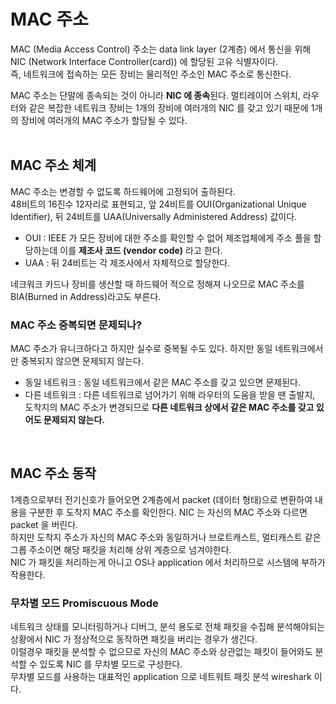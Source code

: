# MAC 주소

MAC (Media Access Control) 주소는 data link layer (2계층) 에서 통신을 위해 NIC (Network Interface Controller(card)) 에 할당된 고유 식별자이다.<br>
즉, 네트워크에 접속하는 모든 장비는 물리적인 주소인 MAC 주소로 통신한다.<br>

MAC 주소는 단말에 종속되는 것이 아니라 **NIC 에 종속**된다. 멀티레이어 스위치, 라우터와 같은 복잡한 네트워크 장비는 1개의 장비에 여러개의 NIC 를 갖고 있기 때문에 1개의 장비에 여러개의 MAC 주소가 할당될 수 있다.<br>
<br>

## MAC 주소 체계

MAC 주소는 변경할 수 없도록 하드웨어에 고정되어 출하된다.<br>
48비트의 16진수 12자리로 표현되고, 앞 24비트를 OUI(Organizational Unique Identifier), 뒤 24비트를 UAA(Universally Administered Address) 값이다.<br>

- OUI : IEEE 가 모든 장비에 대한 주소를 확인할 수 없어 제조업체에게 주소 풀을 할당하는데 이를 **제조사 코드 (vendor code)** 라고 한다.
- UAA : 뒤 24비트는 각 제조사에서 자체적으로 할당한다.

네크워크 카드나 장비를 생산할 때 하드웨어 적으로 정해져 나오므로 MAC 주소를 BIA(Burned in Address)라고도 부른다.<br>

### MAC 주소 중복되면 문제되나?

MAC 주소가 유니크하다고 하지만 실수로 중복될 수도 있다. 하지만 동일 네트워크에서만 중복되지 않으면 문제되지 않는다.<br>

- 동일 네트워크 : 동일 네트워크에서 같은 MAC 주소를 갖고 있으면 문제된다.
- 다른 네트워크 : 다른 네트워크로 넘어가기 위해 라우터의 도움을 받을 땐 출발지, 도착지의 MAC 주소가 변경되므로 **다른 네트워크 상에서 같은 MAC 주소를 갖고 있어도 문제되지 않는다.**
<br>

## MAC 주소 동작

1계층으로부터 전기신호가 들어오면 2계층에서 packet (데이터 형태)으로 변환하여 내용을 구분한 후 도착지 MAC 주소를 확인한다. NIC 는 자신의 MAC 주소와 다르면 packet 을 버린다.<br>
하지만 도착지 주소가 자신의 MAC 주소와 동일하거나 브로트캐스트, 멀티캐스트 같은 그롭 주소이면 해당 패킷을 처리해 상위 계층으로 넘겨야한다.<br>
NIC 가 패킷을 처리하는게 아니고 OS나 application 에서 처리하므로 시스템에 부하가 작용한다.<br>

### 무차별 모드 Promiscuous Mode

네트워크 상태를 모니터링하거나 디버그, 분석 용도로 전체 패킷을 수집해 분석해야되는 상황에서 NIC 가 정상적으로 동작하면 패킷을 버리는 경우가 생긴다.<br>
이럴경우 패킷을 분석할 수 없으므로 자신의 MAC 주소와 상관없는 패킷이 들어와도 분석할 수 있도록 NIC 를 무차별 모드로 구성한다.<br>
무차별 모드를 사용하는 대표적인 application 으로 네트워트 패킷 분석 wireshark 이다.<br>
